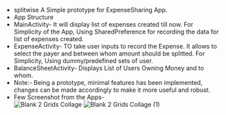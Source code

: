 - splitwise
A Simple prototype for ExpenseSharing App.
- App Structure
- MainActivity- It will display list of expenses created till now. 
   For Simplicity of the App, Using SharedPreference for recording the data for list of expenses created.
- ExpenseActivity- TO take user inputs to record the Expense.  It allows to select the payer and between whom amount should be splitted.
   For Simplicity, Using dummy/predefined sets of user. 
- BalanceSheetActivity- Displays List of Users Owning Money and to whom.
- Note:- Being a prototype, minimal features has been implemented, changes can be made accordingly to make it more useful and robust.
- Few Screenshot from the Apps-  
![Blank 2 Grids Collage](https://user-images.githubusercontent.com/74445948/235316061-c50d4a24-2321-4e68-85f3-9584d0711a5f.png)
![Blank 2 Grids Collage (1)](https://user-images.githubusercontent.com/74445948/235316065-b9743373-1a87-40d0-a509-a81ea263a5a5.png)


